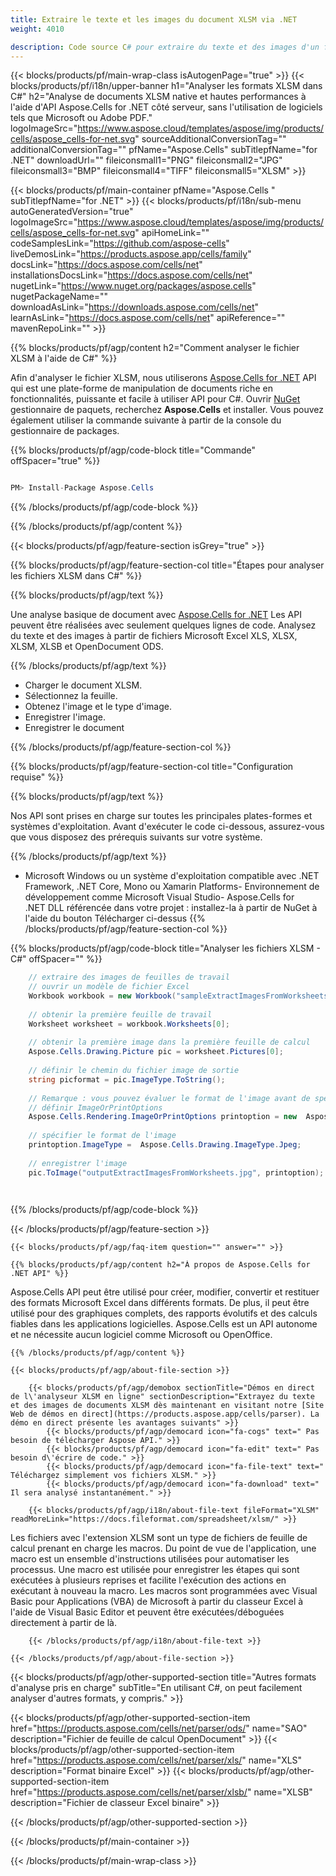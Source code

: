 ```yaml
---
title: Extraire le texte et les images du document XLSM via .NET 
weight: 4010

description: Code source C# pour extraire du texte et des images d'un fichier XLSM sur .NET Framework, .NET Core, Mono ou Xamarin Platforms.
---
```

{{< blocks/products/pf/main-wrap-class isAutogenPage="true" >}}
{{< blocks/products/pf/i18n/upper-banner h1="Analyser les formats XLSM dans C#" h2="Analyse de documents XLSM native et hautes performances à l\'aide d\'API Aspose.Cells for .NET côté serveur, sans l\'utilisation de logiciels tels que Microsoft ou Adobe PDF." logoImageSrc="https://www.aspose.cloud/templates/aspose/img/products/cells/aspose_cells-for-net.svg" sourceAdditionalConversionTag="" additionalConversionTag="" pfName="Aspose.Cells" subTitlepfName="for .NET" downloadUrl="" fileiconsmall1="PNG" fileiconsmall2="JPG" fileiconsmall3="BMP" fileiconsmall4="TIFF" fileiconsmall5="XLSM" >}}

{{< blocks/products/pf/main-container pfName="Aspose.Cells " subTitlepfName="for .NET" >}}
{{< blocks/products/pf/i18n/sub-menu autoGeneratedVersion="true" logoImageSrc="https://www.aspose.cloud/templates/aspose/img/products/cells/aspose_cells-for-net.svg" apiHomeLink="" codeSamplesLink="https://github.com/aspose-cells" liveDemosLink="https://products.aspose.app/cells/family" docsLink="https://docs.aspose.com/cells/net" installationsDocsLink="https://docs.aspose.com/cells/net" nugetLink="https://www.nuget.org/packages/aspose.cells" nugetPackageName="" downloadAsLink="https://downloads.aspose.com/cells/net" learnAsLink="https://docs.aspose.com/cells/net" apiReference="" mavenRepoLink="" >}}

{{% blocks/products/pf/agp/content h2="Comment analyser le fichier XLSM à l\'aide de C#" %}}

 Afin d'analyser le fichier XLSM, nous utiliserons
 [Aspose.Cells for .NET](https://products.aspose.com/cells/net) 
 API qui est une plate-forme de manipulation de documents riche en fonctionnalités, puissante et facile à utiliser API pour C#. Ouvrir
 [NuGet](https://www.nuget.org/packages/aspose.cells) 
 gestionnaire de paquets, recherchez
 **Aspose.Cells** 
 et installer. Vous pouvez également utiliser la commande suivante à partir de la console du gestionnaire de packages.

{{% blocks/products/pf/agp/code-block title="Commande" offSpacer="true" %}}

```cs

PM> Install-Package Aspose.Cells


```

{{% /blocks/products/pf/agp/code-block %}}

{{% /blocks/products/pf/agp/content %}}

{{< blocks/products/pf/agp/feature-section isGrey="true" >}}

{{% blocks/products/pf/agp/feature-section-col title="Étapes pour analyser les fichiers XLSM dans C#" %}}

{{% blocks/products/pf/agp/text %}}

 Une analyse basique de document avec
 [Aspose.Cells for .NET](https://products.aspose.com/cells/net) 
 Les API peuvent être réalisées avec seulement quelques lignes de code. Analysez du texte et des images à partir de fichiers Microsoft Excel XLS, XLSX, XLSM, XLSB et OpenDocument ODS.

{{% /blocks/products/pf/agp/text %}}

+ Charger le document XLSM.
+ Sélectionnez la feuille.
+ Obtenez l'image et le type d'image.
+ Enregistrer l'image.
+ Enregistrer le document

{{% /blocks/products/pf/agp/feature-section-col %}}

{{% blocks/products/pf/agp/feature-section-col title="Configuration requise" %}}

{{% blocks/products/pf/agp/text %}}

 Nos API sont prises en charge sur toutes les principales plates-formes et systèmes d'exploitation. Avant d'exécuter le code ci-dessous, assurez-vous que vous disposez des prérequis suivants sur votre système.

{{% /blocks/products/pf/agp/text %}}

- Microsoft Windows ou un système d'exploitation compatible avec .NET Framework, .NET Core, Mono ou Xamarin Platforms- Environnement de développement comme Microsoft Visual Studio- Aspose.Cells for .NET DLL référencée dans votre projet : installez-la à partir de NuGet à l'aide du bouton Télécharger ci-dessus
{{% /blocks/products/pf/agp/feature-section-col %}}

{{% blocks/products/pf/agp/code-block title="Analyser les fichiers XLSM - C#" offSpacer="" %}}

```cs
    // extraire des images de feuilles de travail 
    // ouvrir un modèle de fichier Excel
    Workbook workbook = new Workbook("sampleExtractImagesFromWorksheets.xlsm");
    
    // obtenir la première feuille de travail
    Worksheet worksheet = workbook.Worksheets[0];
    
    // obtenir la première image dans la première feuille de calcul
    Aspose.Cells.Drawing.Picture pic = worksheet.Pictures[0];
    
    // définir le chemin du fichier image de sortie
    string picformat = pic.ImageType.ToString();
                
    // Remarque : vous pouvez évaluer le format de l'image avant de spécifier le chemin de l'image
    // définir ImageOrPrintOptions
    Aspose.Cells.Rendering.ImageOrPrintOptions printoption = new  Aspose.Cells.Rendering.ImageOrPrintOptions();
    
    // spécifier le format de l'image
    printoption.ImageType =  Aspose.Cells.Drawing.ImageType.Jpeg;
                
    // enregistrer l'image
    pic.ToImage("outputExtractImagesFromWorksheets.jpg", printoption);  

    


```

{{% /blocks/products/pf/agp/code-block %}}

{{< /blocks/products/pf/agp/feature-section >}}

    {{< blocks/products/pf/agp/faq-item question="" answer="" >}}
 

<!-- aboutfile Starts -->

    {{% blocks/products/pf/agp/content h2="À propos de Aspose.Cells for .NET API" %}}

 Aspose.Cells API peut être utilisé pour créer, modifier, convertir et restituer des formats Microsoft Excel dans différents formats. De plus, il peut être utilisé pour des graphiques complets, des rapports évolutifs et des calculs fiables dans les applications logicielles. Aspose.Cells est un API autonome et ne nécessite aucun logiciel comme Microsoft ou OpenOffice.  



    {{% /blocks/products/pf/agp/content %}}

    {{< blocks/products/pf/agp/about-file-section >}}

        {{< blocks/products/pf/agp/demobox sectionTitle="Démos en direct de l\'analyseur XLSM en ligne" sectionDescription="Extrayez du texte et des images de documents XLSM dès maintenant en visitant notre [Site Web de démos en direct](https://products.aspose.app/cells/parser). La démo en direct présente les avantages suivants" >}}
            {{< blocks/products/pf/agp/democard icon="fa-cogs" text=" Pas besoin de télécharger Aspose API." >}}
            {{< blocks/products/pf/agp/democard icon="fa-edit" text=" Pas besoin d\'écrire de code." >}}
            {{< blocks/products/pf/agp/democard icon="fa-file-text" text=" Téléchargez simplement vos fichiers XLSM." >}}
            {{< blocks/products/pf/agp/democard icon="fa-download" text=" Il sera analysé instantanément." >}}

        {{< blocks/products/pf/agp/i18n/about-file-text fileFormat="XLSM" readMoreLink="https://docs.fileformat.com/spreadsheet/xlsm/" >}}
Les fichiers avec l'extension XLSM sont un type de fichiers de feuille de calcul prenant en charge les macros. Du point de vue de l'application, une macro est un ensemble d'instructions utilisées pour automatiser les processus. Une macro est utilisée pour enregistrer les étapes qui sont exécutées à plusieurs reprises et facilite l'exécution des actions en exécutant à nouveau la macro. Les macros sont programmées avec Visual Basic pour Applications (VBA) de Microsoft à partir du classeur Excel à l'aide de Visual Basic Editor et peuvent être exécutées/déboguées directement à partir de là. 

        {{< /blocks/products/pf/agp/i18n/about-file-text >}}

    {{< /blocks/products/pf/agp/about-file-section >}}

<!-- aboutfile Ends -->

{{< blocks/products/pf/agp/other-supported-section title="Autres formats d\'analyse pris en charge" subTitle="En utilisant C#, on peut facilement analyser d\'autres formats, y compris." >}}

{{< blocks/products/pf/agp/other-supported-section-item href="https://products.aspose.com/cells/net/parser/ods/" name="SAO" description="Fichier de feuille de calcul OpenDocument" >}}
{{< blocks/products/pf/agp/other-supported-section-item href="https://products.aspose.com/cells/net/parser/xls/" name="XLS" description="Format binaire Excel" >}}
{{< blocks/products/pf/agp/other-supported-section-item href="https://products.aspose.com/cells/net/parser/xlsb/" name="XLSB" description="Fichier de classeur Excel binaire" >}}

{{< /blocks/products/pf/agp/other-supported-section >}}

{{< /blocks/products/pf/main-container >}}
    
{{< /blocks/products/pf/main-wrap-class >}}
